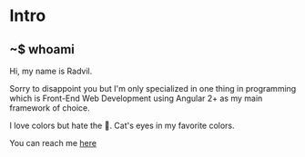 # Intro

## ~$ whoami

Hi, my name is Radvil.

Sorry to disappoint you but I'm only specialized
in one thing in programming which is Front-End Web Development using Angular 2+ as my
main framework of choice.

I love colors but hate the 🌈. Cat's eyes in my favorite colors.

You can reach me [here](https://radvil.netlify.app)
